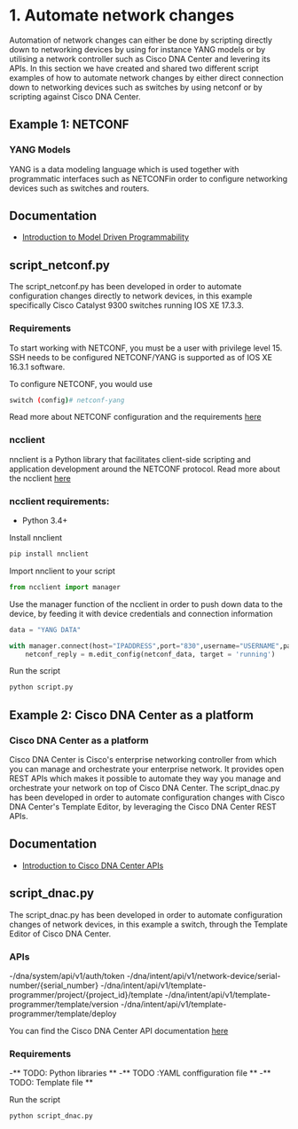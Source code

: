 # 1. Automate network changes
Automation of network changes can either be done by scripting directly down to networking devices by using for instance YANG models or by utilising a network controller such as Cisco DNA Center and levering its APIs. In this section we have created and shared two different script examples of how to automate network changes by either direct connection down to networking devices such as switches by using netconf or by scripting against Cisco DNA Center.

## Example 1: NETCONF 
### YANG Models
YANG is a data modeling language which is used together with programmatic interfaces such as NETCONFin order to configure networking devices such as switches and routers. 

## Documentation
- [Introduction to Model Driven Programmability](https://developer.cisco.com/learning/modules/intro-device-level-interfaces/)

## script_netconf.py
The script_netconf.py has been developed in order to automate configuration changes directly to network devices, in this example specifically Cisco Catalyst 9300 switches running IOS XE 17.3.3.

### Requirements
To start working with NETCONF, you must be a user with privilege level 15.
SSH needs to be configured
NETCONF/YANG is supported as of IOS XE 16.3.1 software. 

To configure NETCONF, you would use
```bash
switch (config)# netconf-yang
```

Read more about NETCONF configuration and the requirements [here](https://www.cisco.com/c/en/us/td/docs/ios-xml/ios/prog/configuration/173/b_173_programmability_cg/configuring_yang_datamodel.html)

### ncclient
nnclient is a Python library that facilitates client-side scripting and application development around the NETCONF protocol. Read more about the ncclient [here](https://pypi.org/project/ncclient/)

### ncclient requirements:
- Python 3.4+

Install nnclient
```bash
pip install nnclient
```

Import nnclient to your script
```python
from ncclient import manager
```

Use the manager function of the ncclient in order to push down data to the device, by feeding it with device credentials and connection information
```python
data = "YANG DATA"

with manager.connect(host="IPADDRESS",port="830",username="USERNAME",password="PASSWORD",hostkey_verify=False) as m:
	netconf_reply = m.edit_config(netconf_data, target = 'running')
```

Run the script
```bash
python script.py
```

## Example 2: Cisco DNA Center as a platform
### Cisco DNA Center as a platform
Cisco DNA Center is Cisco's enterprise networking controller from which you can manage and orchestrate your enterprise network. It provides open REST APIs which makes it possible to automate they way you manage and orchestrate your network on top of Cisco DNA Center. 
The script_dnac.py has been developed in order to automate configuration changes with Cisco DNA Center's Template Editor, by leveraging the Cisco DNA Center REST APIs. 

## Documentation
- [Introduction to Cisco DNA Center APIs](https://developer.cisco.com/learning/modules/dnac-rest-apis/)

## script_dnac.py
The script_dnac.py has been developed in order to automate configuration changes of network devices, in this example a switch, through the Template Editor of Cisco DNA Center. 

### APIs
-/dna/system/api/v1/auth/token
-/dna/intent/api/v1/network-device/serial-number/{serial_number}
-/dna/intent/api/v1/template-programmer/project/{project_id}/template
-/dna/intent/api/v1/template-programmer/template/version
-/dna/intent/api/v1/template-programmer/template/deploy

You can find the Cisco DNA Center API documentation [here](https://developer.cisco.com/docs/dna-center/#!cisco-dna-center-2-3-3-api-overview)

### Requirements
-** TODO: Python libraries **
-** TODO :YAML conffiguration file **
-** TODO: Template file **

Run the script
```bash
python script_dnac.py
```
